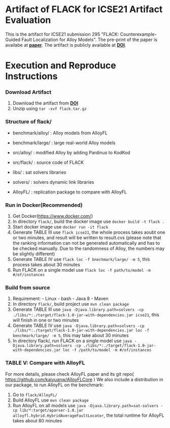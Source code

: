 # Artifact of FLACK for ICSE21 Artifact Evaluation
This is the artifact for ICSE21 submission 295 "FLACK: Counterexample-Guided Fault Localization for Alloy Models". The pre-print of the paper is availabe at  **[paper](https://github.com/guolong-zheng/flack-ae/blob/main/paper.pdf)**. The artifact is publicly available at **[DOI](https://doi.org/10.6084/m9.figshare.13439894.v6)**.

# Execution and Reproduce Instructions
### Download Artifact
  1. Download the artifact from **[DOI](https://doi.org/10.6084/m9.figshare.13439894.v6)**
  2. Unzip using ```tar -xvf flack.tar.gz```
  
### Structure of flack/
- benchmark/alloy/ : Alloy models from AlloyFL

- benchmark/large/ : large real-world Alloy models

- src/alloy/       : modified Alloy by adding Pardinus to KodKod

- src/flack/       : source code of FLACK

- libs/            : sat solvers libraries

- solvers/         : solvers dynamic link libraries

- AlloyFL/         : replication package to compare with AlloyFL

### Run in Docker(Recommended)
  1. Get Docker(https://www.docker.com/)
  2. In directory ```flack/```, build the docker image use ```docker build -t flack .```
  3. Start docker image use ```docker run -it flack```
  4. Generate TABLE III use ```flack icse21```, the whole process takes aoubt one or two minutes, and result will be written to result.cvs (please note that the ranking information can not be generated automatically and has to be checked manually. Due to the randomness of Alloy, the numbers may be slightly different)
  5. Generate TABLE IV use ```flack loc -f bnechmark/large/ -m 5```, this process takes about 30 minutes
  6. Run FLACK on a single model use ```flack loc -f path/to/model -m #/of/instances``` 

### Build from source
  1. Requirement:
	- Linux
	- bash
  	- Java 8
	- Maven
  2. In directory ```flack/```, build project use ```mvn clean package```
  3. Generate TABLE III use ```java -Djava.library.path=solvers -cp ./libs/*:./target/flack-1.0-jar-with-dependencies.jar icse21```, this will finish in one or two minutes
  4. Generate TABLE IV use ```java -Djava.library.path=solvers -cp ./libs/*:./target/flack-1.0-jar-with-dependencies.jar loc -f benchmark/large/ -m 5```, this may take about 30 minutes 
  5. In directory flack/, run FLACK on a single model use ```java -Djava.library.path=solvers -cp ./libs/*:./target/flack-1.0-jar-with-dependencies.jar loc -f /path/to/model -m #/of/instances```

### TABLE V: Compare with AlloyFL
For more details, please check AlloyFL paper and its git repo( https://github.com/kaiyuanw/AlloyFLCore )
We also include a distribution in our package, to run AlloyFL on the benchmark:
  1. Go to ```flack/AlloyFL/```
  2. Build AlloyFL use ```mvn clean package```
  3. Run AlloyFL on all models use ```java -Djava.library.path=sat-solvers -cp lib/*:target/aparser-1.0.jar alloyfl.hybrid.HybridAverageFaultLocator```, the total runtime for AlloyFL takes about 80 minutes
